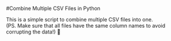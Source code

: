 #Combine Multiple CSV Files in Python

This is a simple script to combine multiple CSV files into one.   <br />
(PS. Make sure that all files have the same column names to avoid corrupting the data!) 🙈
